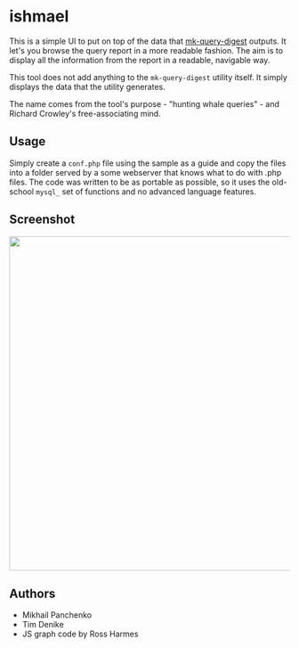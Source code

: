 # ishmael

This is a simple UI to put on top of the data that <a href="http://www.maatkit.org/doc/mk-query-digest.html">mk-query-digest</a> outputs. It let's you browse the query report in a more readable fashion. The aim is to display all the information from the report in a readable, navigable way.

This tool does not add anything to the `mk-query-digest` utility itself. It simply displays the data that the utility generates. 

The name comes from the tool's purpose - "hunting whale queries" - and Richard Crowley's free-associating mind. 

## Usage

Simply create a `conf.php` file using the sample as a guide and copy the files into a folder served by a some webserver that knows what to do with .php files. The code was written to be as portable as possible, so it uses the old-school `mysql_` set of functions and no advanced language features.

## Screenshot

<a href="http://github.com/mihasya/ishmael/raw/master/screenshot.png"><img width="600" style="width: 600px" src="http://github.com/mihasya/ishmael/raw/master/screenshot.png" /></a>

## Authors
* Mikhail Panchenko
* Tim Denike
* JS graph code by Ross Harmes